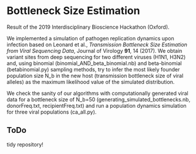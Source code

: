 # Bottleneck Size Estimation
Result of the 2019 Interdisciplinary Bioscience Hackathon (Oxford).

We implemented a simulation of pathogen replication dynamics upon infection based on Leonard et al., *Transmission Bottleneck Size Estimation from Viral Sequencing Data*, Journal of Virology **91**, 14 (2017). We obtain variant sites from deep sequencing for two different viruses (H1N1, H3N2) and, using binomial (binomial_AND_beta_binomial.nb) and beta-binomial (betabinomial.py) sampling methods, try to infer the most likely founder population size N_b in the new host (transmission bottleneck size of viral alleles) as the maximum likelihood value of the simulated distribution.

We check the sanity of our algorithms with computationally generated viral data for a bottleneck size of N_b=50 (generating_simulated_bottlenecks.nb,  	donorFreq.txt, recipientFreq.txt) and run a population dynamics simulation for three viral populations (ca_all.py).

## ToDo
tidy repository!


